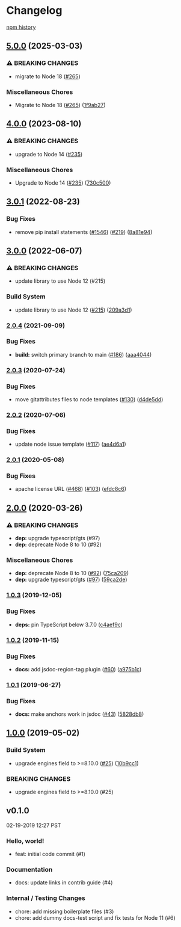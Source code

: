 # Changelog

[npm history][1]

[1]: https://www.npmjs.com/package/@google-cloud/precise-date?activeTab=versions

## [5.0.0](https://github.com/googleapis/nodejs-precise-date/compare/v4.0.0...v5.0.0) (2025-03-03)


### ⚠ BREAKING CHANGES

* migrate to Node 18 ([#265](https://github.com/googleapis/nodejs-precise-date/issues/265))

### Miscellaneous Chores

* Migrate to Node 18 ([#265](https://github.com/googleapis/nodejs-precise-date/issues/265)) ([1f9ab27](https://github.com/googleapis/nodejs-precise-date/commit/1f9ab2711a3712c7583bd85f68a362203eb956c7))

## [4.0.0](https://github.com/googleapis/nodejs-precise-date/compare/v3.0.1...v4.0.0) (2023-08-10)


### ⚠ BREAKING CHANGES

* upgrade to Node 14 ([#235](https://github.com/googleapis/nodejs-precise-date/issues/235))

### Miscellaneous Chores

* Upgrade to Node 14 ([#235](https://github.com/googleapis/nodejs-precise-date/issues/235)) ([730c500](https://github.com/googleapis/nodejs-precise-date/commit/730c50022954bf4c9fbef9b6fa357266859660c3))

## [3.0.1](https://github.com/googleapis/nodejs-precise-date/compare/v3.0.0...v3.0.1) (2022-08-23)


### Bug Fixes

* remove pip install statements ([#1546](https://github.com/googleapis/nodejs-precise-date/issues/1546)) ([#219](https://github.com/googleapis/nodejs-precise-date/issues/219)) ([8a81e94](https://github.com/googleapis/nodejs-precise-date/commit/8a81e94c0430ff801978bedf8827f2b978f352fb))

## [3.0.0](https://github.com/googleapis/nodejs-precise-date/compare/v2.0.4...v3.0.0) (2022-06-07)


### ⚠ BREAKING CHANGES

* update library to use Node 12 (#215)

### Build System

* update library to use Node 12 ([#215](https://github.com/googleapis/nodejs-precise-date/issues/215)) ([209a3d1](https://github.com/googleapis/nodejs-precise-date/commit/209a3d1a8a0bf4841c695c6fffe5ef663857161f))

### [2.0.4](https://www.github.com/googleapis/nodejs-precise-date/compare/v2.0.3...v2.0.4) (2021-09-09)


### Bug Fixes

* **build:** switch primary branch to main ([#186](https://www.github.com/googleapis/nodejs-precise-date/issues/186)) ([aaa4044](https://www.github.com/googleapis/nodejs-precise-date/commit/aaa4044fdf81aaeee8b62e00f71abd9b9d1a0827))

### [2.0.3](https://www.github.com/googleapis/nodejs-precise-date/compare/v2.0.2...v2.0.3) (2020-07-24)


### Bug Fixes

* move gitattributes files to node templates ([#130](https://www.github.com/googleapis/nodejs-precise-date/issues/130)) ([d4de5dd](https://www.github.com/googleapis/nodejs-precise-date/commit/d4de5dd73a4aec17c4c8c1e8a95335e1d3e656e5))

### [2.0.2](https://www.github.com/googleapis/nodejs-precise-date/compare/v2.0.1...v2.0.2) (2020-07-06)


### Bug Fixes

* update node issue template ([#117](https://www.github.com/googleapis/nodejs-precise-date/issues/117)) ([ae4d6a1](https://www.github.com/googleapis/nodejs-precise-date/commit/ae4d6a1d07e5327d25eda58e709f3d547ffca607))

### [2.0.1](https://www.github.com/googleapis/nodejs-precise-date/compare/v2.0.0...v2.0.1) (2020-05-08)


### Bug Fixes

* apache license URL ([#468](https://www.github.com/googleapis/nodejs-precise-date/issues/468)) ([#103](https://www.github.com/googleapis/nodejs-precise-date/issues/103)) ([efdc8c6](https://www.github.com/googleapis/nodejs-precise-date/commit/efdc8c6a1e5f8b35da4c5e6ff03fa1f2be6c790f))

## [2.0.0](https://www.github.com/googleapis/nodejs-precise-date/compare/v1.0.3...v2.0.0) (2020-03-26)


### ⚠ BREAKING CHANGES

* **dep:** upgrade typescript/gts (#97)
* **dep:** deprecate Node 8 to 10 (#92)

### Miscellaneous Chores

* **dep:** deprecate Node 8 to 10 ([#92](https://www.github.com/googleapis/nodejs-precise-date/issues/92)) ([75ca209](https://www.github.com/googleapis/nodejs-precise-date/commit/75ca209b49abcba8efcbc401b270ac1346874647))
* **dep:** upgrade typescript/gts ([#97](https://www.github.com/googleapis/nodejs-precise-date/issues/97)) ([59ca2de](https://www.github.com/googleapis/nodejs-precise-date/commit/59ca2de8f6da249808dddebdba3961e59140d06d))

### [1.0.3](https://www.github.com/googleapis/nodejs-precise-date/compare/v1.0.2...v1.0.3) (2019-12-05)


### Bug Fixes

* **deps:** pin TypeScript below 3.7.0 ([c4aef9c](https://www.github.com/googleapis/nodejs-precise-date/commit/c4aef9c42cfab91c4701891d12a7b7118e3ba76c))

### [1.0.2](https://www.github.com/googleapis/nodejs-precise-date/compare/v1.0.1...v1.0.2) (2019-11-15)


### Bug Fixes

* **docs:** add jsdoc-region-tag plugin ([#60](https://www.github.com/googleapis/nodejs-precise-date/issues/60)) ([a975b1c](https://www.github.com/googleapis/nodejs-precise-date/commit/a975b1c39b9ad283b48eb8e2cb13d9eb1cb053ba))

### [1.0.1](https://www.github.com/googleapis/nodejs-precise-date/compare/v1.0.0...v1.0.1) (2019-06-27)


### Bug Fixes

* **docs:** make anchors work in jsdoc ([#43](https://www.github.com/googleapis/nodejs-precise-date/issues/43)) ([5828db8](https://www.github.com/googleapis/nodejs-precise-date/commit/5828db8))

## [1.0.0](https://www.github.com/googleapis/nodejs-precise-date/compare/v0.1.0...v1.0.0) (2019-05-02)


### Build System

* upgrade engines field to >=8.10.0 ([#25](https://www.github.com/googleapis/nodejs-precise-date/issues/25)) ([10b9cc1](https://www.github.com/googleapis/nodejs-precise-date/commit/10b9cc1))


### BREAKING CHANGES

* upgrade engines field to >=8.10.0 (#25)

## v0.1.0

02-19-2019 12:27 PST

### Hello, world!
- feat: initial code commit (#1)

### Documentation
- docs: update links in contrib guide (#4)

### Internal / Testing Changes
- chore: add missing boilerplate files (#3)
- chore: add dummy docs-test script and fix tests for Node 11 (#6)
